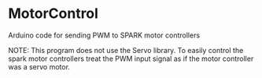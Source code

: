 # MotorControl
Arduino code for sending PWM to SPARK motor controllers

NOTE: This program does not use the Servo library. To easily control the spark motor controllers treat the PWM input signal as if the motor controller was a servo motor.
